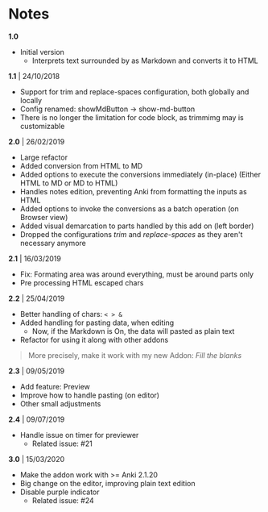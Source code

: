 # Notes

**1.0**

* Initial version
  * Interprets text surrounded by <amd> as Markdown and converts it to HTML

**1.1** | 24/10/2018

* Support for trim and replace-spaces configuration, both globally and locally
* Config renamed: showMdButton -> show-md-button  
* There is no longer the limitation for code block, as trimmimg may is customizable 

**2.0** | 26/02/2019

* Large refactor
* Added conversion from HTML to MD
* Added options to execute the conversions immediately (in-place) (Either HTML to MD or MD to HTML)
* Handles notes edition, preventing Anki from formatting the inputs as HTML
* Added options to invoke the conversions as a batch operation (on Browser view)
* Added visual demarcation to parts handled by this add on (left border)
* Dropped the configurations *trim* and *replace-spaces* as they aren't necessary anymore

**2.1** | 16/03/2019

* Fix: Formating area was around everything, must be around <amd> parts only
* Pre processing HTML escaped chars

**2.2** | 25/04/2019

* Better handling of chars: `< > &`
* Added handling for pasting data, when editing 
  * Now, if the Markdown is On, the data will pasted as plain text
* Refactor for using it along with other addons

> More precisely, make it work with my new Addon: *Fill the blanks*

**2.3** | 09/05/2019

* Add feature: Preview
* Improve how to handle pasting (on editor)
* Other small adjustments

**2.4** | 09/07/2019

* Handle issue on timer for previewer
  * Related issue: #21
  
**3.0** | 15/03/2020

* Make the addon work with >= Anki 2.1.20
* Big change on the editor, improving plain text edition
* Disable purple indicator
  * Related issue: #24